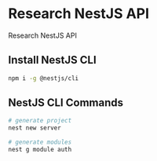 # Research NestJS API

Research NestJS API

## Install NestJS CLI

```sh
npm i -g @nestjs/cli
```

## NestJS CLI Commands

```sh
# generate project
nest new server

# generate modules
nest g module auth
```

